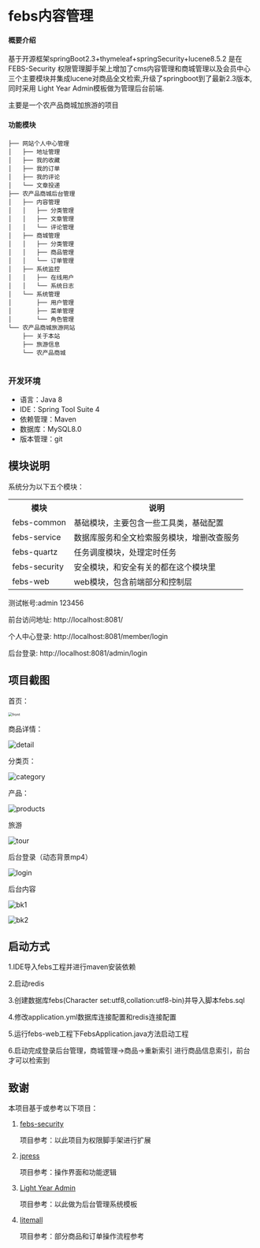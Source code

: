 # febs内容管理

#### 概要介绍
基于开源框架springBoot2.3+thymeleaf+springSecurity+lucene8.5.2 
是在FEBS-Security
权限管理脚手架上增加了cms内容管理和商城管理以及会员中心三个主要模块并集成lucene对商品全文检索,升级了springboot到了最新2.3版本,同时采用 Light Year Admin模板做为管理后台前端.

主要是一个农产品商城加旅游的项目


#### 功能模块
```
├── 网站个人中心管理
│   ├── 地址管理
│   ├── 我的收藏
│   ├── 我的订单
│   ├── 我的评论
│   └── 文章投递
├── 农产品商城后台管理
│   ├── 内容管理
│   │   ├── 分类管理
│   │   ├── 文章管理
│   │   └── 评论管理
│   ├── 商城管理
│   │   ├── 分类管理
│   │   ├── 商品管理
│   │   └── 订单管理
│   ├── 系统监控
│   │   ├── 在线用户
│   │   └── 系统日志
│   └── 系统管理
│       ├── 用户管理
│       ├── 菜单管理
│       └── 角色管理
└── 农产品商城旅游网站
    ├── 关于本站
    ├── 旅游信息
    └── 农产品商城 
        
```
### 开发环境
- 语言：Java 8
- IDE：Spring Tool Suite 4 
- 依赖管理：Maven
- 数据库：MySQL8.0
- 版本管理：git
## 模块说明
系统分为以下五个模块：
<table>
<tr>
	<th>模块</th>
	<th>说明</th>
</tr>
<tr>
	<td>febs-common</td>
	<td>基础模块，主要包含一些工具类，基础配置</td>
</tr>	
<tr>
	<td>febs-service</td>
	<td>数据库服务和全文检索服务模块，增删改查服务</td>
</tr>
<tr>
	<td>febs-quartz</td>
	<td>任务调度模块，处理定时任务</td>
</tr>
<tr>
	<td>febs-security</td>
	<td>安全模块，和安全有关的都在这个模块里</td>
</tr>
<tr>
	<td>febs-web</td>
	<td>web模块，包含前端部分和控制层</td>
</tr>
</table>


测试帐号:admin  123456

前台访问地址: http://localhost:8081/

个人中心登录: http://localhost:8081/member/login

后台登录: http://localhost:8081/admin/login

## 项目截图

首页：

<img src="/Users/agnesma/Desktop/diplomaprj/picture/front.png" alt="front" style="zoom: 50%;" />

商品详情：

![detail](/Users/agnesma/Desktop/diplomaprj/picture/detail.png)

分类页：

![category](/Users/agnesma/Desktop/diplomaprj/picture/category.png)

产品：

![products](/Users/agnesma/Desktop/diplomaprj/picture/products.png)

旅游

![tour](/Users/agnesma/Desktop/diplomaprj/picture/tour.png)

后台登录（动态背景mp4）

![login](/Users/agnesma/Desktop/diplomaprj/picture/login.png)

后台内容

![bk1](/Users/agnesma/Desktop/diplomaprj/picture/bk1.png)

![bk2](/Users/agnesma/Desktop/diplomaprj/picture/bk2.png)

## 启动方式  

1.IDE导入febs工程并进行maven安装依赖  

2.启动redis  

3.创建数据库febs(Character set:utf8,collation:utf8-bin)并导入脚本febs.sql  

4.修改application.yml数据库连接配置和redis连接配置  

5.运行febs-web工程下FebsApplication.java方法启动工程  

6.启动完成登录后台管理，商城管理->商品->重新索引 进行商品信息索引，前台才可以检索到

## 致谢

本项目基于或参考以下项目：

1. [febs-security](https://github.com/febsteam/FEBS-Security)  

   项目参考：以此项目为权限脚手架进行扩展

2. [jpress](https://gitee.com/fuhai/jpress)  
  
   项目参考：操作界面和功能逻辑

3. [ Light Year Admin](https://gitee.com/yinqi/Light-Year-Admin-Template)  

   项目参考：以此做为后台管理系统模板

3. [ litemall](https://gitee.com/linlinjava/litemall)  

   项目参考：部分商品和订单操作流程参考

